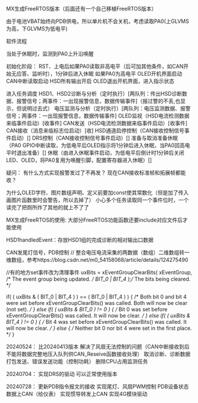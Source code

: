 MX生成FreeRTOS版本（后面还有一个自己移植FreeRTOS版本）


由于电池VBAT始终向PDB供电，所以单片机不会关机，考虑读取PA0(上GLVMS为高，下GLVMS为低电平)

软件流程

当处于休眠时，监测到PA0上升沿唤醒

初始化阶段：
RST、上电后如果PA0读取非高电平（后可加其他条件，如CAN开始无应答、监听时），1分钟后进入休眠
如果PA0为高电平
    OLED开机界面启动
    CAN中断读取启动
    HSD所有输出开启
    OLED退出开机界面，进入指示状态

进入任务调度
    HSD1、HSD2诊断与分析（定时执行）[两队列：传出HSD诊断数据、报警信号；两事件：一出现报警信息，数据传输事件]（报过警的不丢,也显示，但说明过去式）
    电压监测与分析（定时执行）[两队列：电压监测数据、报警信号；两事件：一出现报警信息，数据传输事件]
    OLED监视（HSD电流检测数据来临事件启动）[收事件]
    CAN发送（HSD电流检测数据来临事件启动）[收事件]
    CAN接收（消息来临标志位启动）[收]
    HSD通道启停控制（CAN接收控制信号事件启动）[]
    DRS控制（CAN接收控制信号事件启动）[]
    准备与取消准备休眠（PA0 GPIO中断读取，为低电平后OLED指示将1分钟后进入休眠，当PA0回高电平时退出准备）[]
    休眠（由进入休眠事件启动，为低电平后倒计时1分钟后关闭LED、OLED，将PA0复用为唤醒引脚，配置寄存器进入休眠）[]

疑问：
有什么方式实现报警发过了不再发？
现在CAN接收标准帧和拓展帧都能收？

为什么OLED字符、图片数组声明、定义前要加const使其常数化（但是加了传入画图片函数里时会警告，所以去掉了）
小心多个任务读取同一个事件位时，一个读完了把厕所炸了其他的就上不了了


MX生成FreeRTOS的使用:
大部分FreeRTOS功能函数还要include对应文件后才能使用

HSD1handledEvent：存放HSD1组的完成诊断的相对输出口数据


CAN发尾灯信号，PDB控制
// 整合电压电流采集的两数据（数组）二维数组转一维数组，参考https://blog.csdn.net/m0_54158068/article/details/124275490

//有的地方set事件改为清理事件
uxBits = xEventGroupClearBits(
                                xEventGroup,  /* The event group being updated. */
                                BIT_0 | BIT_4 );/* The bits being cleared. */

  if( ( uxBits & ( BIT_0 | BIT_4 ) ) == ( BIT_0 | BIT_4 ) )
  {
      /* Both bit 0 and bit 4 were set before xEventGroupClearBits()
      was called.  Both will now be clear (not set). */
  }
  else if( ( uxBits & BIT_0 ) != 0 )
  {
      /* Bit 0 was set before xEventGroupClearBits() was called.  It will
      now be clear. */
  }
  else if( ( uxBits & BIT_4 ) != 0 )
  {
      /* Bit 4 was set before xEventGroupClearBits() was called.  It will
      now be clear. */
  }
  else
  {
      /* Neither bit 0 nor bit 4 were set in the first place. */
  }

20240524：
比20240413版本
解决了风扇无法控制的问题（CAN中断接收到后不能将数据完整地压入队列供CAN_Reseive函数接收处理）
取消诊断、诊断数据打包发送、错误发送功能（控制功耗）
删除CPU占用监测任务

20240704：
实现DRS的驱动
可以正常使用版本

20240728：
更新PDB指令报文的接收
实现尾灯、风扇PWM控制
PDB设备状态数据上CAN（给仪表）
实现惯导转发上CAN
实现4G模块驱动
